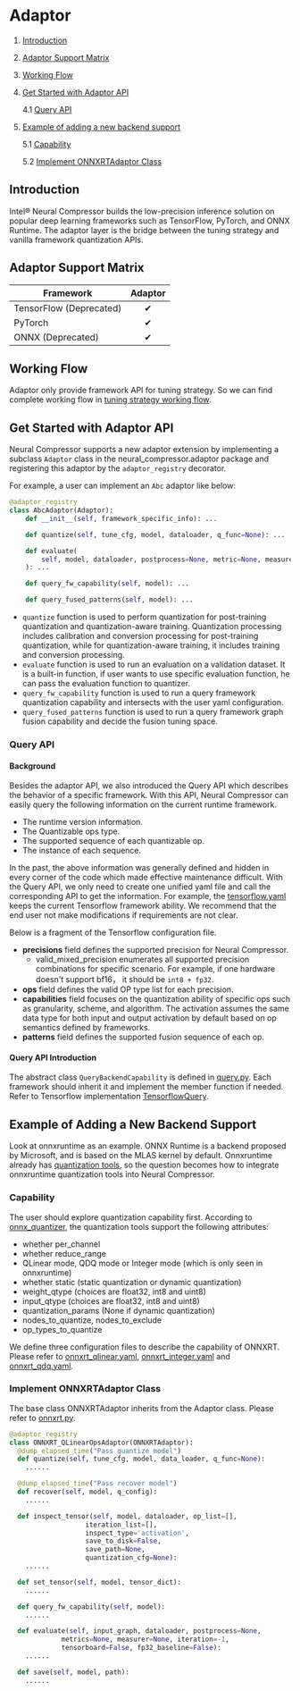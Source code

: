 Adaptor
=======
1. [Introduction](#introduction)
2. [Adaptor Support Matrix](#adaptor-support-matrix)
3. [Working Flow](#working-flow)
4. [Get Started with Adaptor API](#get-start-with-adaptor-api)

    4.1 [Query API](#query-api)

5. [Example of adding a new backend support](#example-of-adding-a-new-backend-support)

    5.1 [Capability](#capability)

    5.2 [Implement ONNXRTAdaptor Class](#implement-onnxrtadaptor-class)

## Introduction

Intel® Neural Compressor builds the low-precision inference
solution on popular deep learning frameworks such as TensorFlow, PyTorch,
and ONNX Runtime. The adaptor layer is the bridge between the 
tuning strategy and vanilla framework quantization APIs.

## Adaptor Support Matrix

|Framework     |Adaptor      |
|--------------|:-----------:|
|TensorFlow (Deprecated)    |&#10004;     |
|PyTorch       |&#10004;     |
|ONNX (Deprecated)          |&#10004;     |


## Working Flow
Adaptor only provide framework API for tuning strategy. So we can find complete working flow in [tuning strategy working flow](./tuning_strategies.md).

## Get Started with Adaptor API

Neural Compressor supports a new adaptor extension by
implementing a subclass `Adaptor` class in the neural_compressor.adaptor package
and registering this adaptor by the `adaptor_registry` decorator.

For example, a user can implement an `Abc` adaptor like below:

```python
@adaptor_registry
class AbcAdaptor(Adaptor):
    def __init__(self, framework_specific_info): ...

    def quantize(self, tune_cfg, model, dataloader, q_func=None): ...

    def evaluate(
        self, model, dataloader, postprocess=None, metric=None, measurer=None, iteration=-1, tensorboard=False
    ): ...

    def query_fw_capability(self, model): ...

    def query_fused_patterns(self, model): ...
```

* `quantize` function is used to perform quantization for post-training quantization and quantization-aware training. Quantization processing includes calibration and conversion processing for post-training quantization, while for quantization-aware training, it includes training and conversion processing.
* `evaluate` function is used to run an evaluation on a validation dataset. It is a built-in function, if user wants to use specific evaluation function, he can pass the evaluation function to quantizer.
* `query_fw_capability` function is used to run a query framework quantization capability and intersects with the user yaml configuration.
* `query_fused_patterns` function is used to run a query framework graph fusion capability and decide the fusion tuning space.

### Query API

#### Background

Besides the adaptor API, we also introduced the Query API which describes the
behavior of a specific framework. With this API, Neural Compressor can easily query the
following information on the current runtime framework.

*  The runtime version information.
*  The Quantizable ops type.
*  The supported sequence of each quantizable op.
*  The instance of each sequence.

In the past, the above information was generally defined and hidden in every corner of the code which made effective maintenance difficult. With the Query API, we only need to create one unified yaml file and call the corresponding API to get the information. For example, the [tensorflow.yaml](../neural_compressor/adaptor/tensorflow.yaml) keeps the current Tensorflow framework ability. We recommend that the end user not make modifications if requirements are not clear.

Below is a fragment of the Tensorflow configuration file.

* **precisions** field defines the supported precision for Neural Compressor.
    -  valid_mixed_precision enumerates all supported precision combinations for specific scenario. For example, if one hardware doesn't support bf16， it should be `int8 + fp32`.
* **ops** field defines the valid OP type list for each precision.
* **capabilities** field focuses on the quantization ability of specific ops such as granularity, scheme, and algorithm. The activation assumes the same data type for both input and output activation by default based on op semantics defined by frameworks.
* **patterns** field defines the supported fusion sequence of each op.

#### Query API Introduction

The abstract class `QueryBackendCapability` is defined in [query.py](../neural_compressor/adaptor/query.py#L21). Each framework should inherit it and implement the member function if needed. Refer to Tensorflow implementation [TensorflowQuery](../neural_compressor/adaptor/tensorflow.py#L628).


## Example of Adding a New Backend Support

Look at onnxruntime as an example. ONNX Runtime is a backend proposed by Microsoft, and is based on the MLAS kernel by default.
Onnxruntime already has [quantization tools](https://github.com/microsoft/onnxruntime/tree/master/onnxruntime/python/tools/quantization), so the question becomes how to integrate onnxruntime quantization tools into Neural Compressor.

### Capability
   
   The user should explore quantization capability first. According to [onnx_quantizer](https://github.com/microsoft/onnxruntime/blob/503b61d897074a494f5798069308ee67d8fb9ace/onnxruntime/python/tools/quantization/onnx_quantizer.py#L76), the quantization tools support the following attributes:
   * whether per_channel
   * whether reduce_range
   * QLinear mode, QDQ mode or Integer mode (which is only seen in onnxruntime)
   * whether static (static quantization or dynamic quantization)
   * weight_qtype (choices are float32, int8 and uint8)
   * input_qtype (choices are float32, int8 and uint8)
   * quantization_params (None if dynamic quantization)
   * nodes_to_quantize, nodes_to_exclude
   * op_types_to_quantize

   We define three configuration files to describe the capability of ONNXRT. Please refer to [onnxrt_qlinear.yaml](../neural_compressor/adaptor/onnxrt_qlinear.yaml), [onnxrt_integer.yaml](../neural_compressor/adaptor/onnxrt_integer.yaml) and [onnxrt_qdq.yaml](../neural_compressor/adaptor/onnxrt_qdq.yaml).

### Implement ONNXRTAdaptor Class

   The base class ONNXRTAdaptor inherits from the Adaptor class. Please refer to [onnxrt.py](../neural_compressor/adaptor/onnxrt.py).

   ```python
   @adaptor_registry
   class ONNXRT_QLinearOpsAdaptor(ONNXRTAdaptor):
     @dump_elapsed_time("Pass quantize model")
     def quantize(self, tune_cfg, model, data_loader, q_func=None):
       ......

     @dump_elapsed_time("Pass recover model")
     def recover(self, model, q_config):
       ......

     def inspect_tensor(self, model, dataloader, op_list=[],
                      iteration_list=[],
                      inspect_type='activation',
                      save_to_disk=False,
                      save_path=None,
                      quantization_cfg=None):
       ......

     def set_tensor(self, model, tensor_dict):
       ......

     def query_fw_capability(self, model):
       ......

     def evaluate(self, input_graph, dataloader, postprocess=None,
                metrics=None, measurer=None, iteration=-1,
                tensorboard=False, fp32_baseline=False):
       ......

     def save(self, model, path):
       ......
   ```
